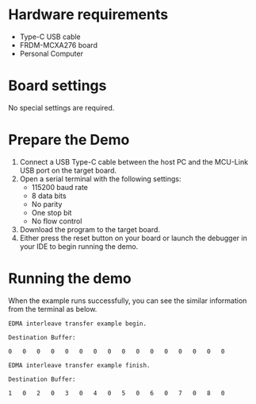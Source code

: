 Hardware requirements
=====================
- Type-C USB cable
- FRDM-MCXA276 board
- Personal Computer

Board settings
============
No special settings are required.

Prepare the Demo
===============
1.  Connect a USB Type-C cable between the host PC and the MCU-Link USB port on the target board. 
2.  Open a serial terminal with the following settings:
    - 115200 baud rate
    - 8 data bits
    - No parity
    - One stop bit
    - No flow control
3.  Download the program to the target board.
4.  Either press the reset button on your board or launch the debugger in your IDE to begin running the demo.

Running the demo
================
When the example runs successfully, you can see the similar information from the terminal as below.
~~~~~~~~~~~~~~~~~~~~~~~~~~~~~~~~~~~~~~~~~~~~~~~~~~~~~~~~~~~~~~~~~~~~~~~~~~~~~~~~~~~~~~~~~~~~~~~~~~~~~~~~~~~~~~~~~~~~~~~~~~~~~~
EDMA interleave transfer example begin.

Destination Buffer:

0   0   0   0   0   0   0   0   0   0   0   0   0   0   0   0   

EDMA interleave transfer example finish.

Destination Buffer:

1   0   2   0   3   0   4   0   5   0   6   0   7   0   8   0   
~~~~~~~~~~~~~~~~~~~~~~~~~~~~~~~~~~~~~~~~~~~~~~~~~~~~~~~~~~~~~~~~~~~~~~~~~~~~~~~~~~~~~~~~~~~~~~~~~~~~~~~~~~~~~~~~~~~~~~~~~~~~~~

